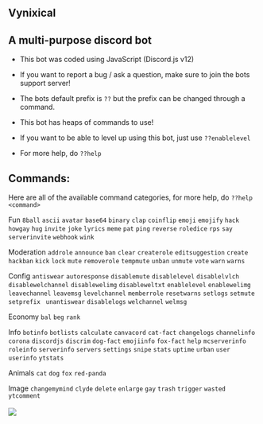 ## Vynixical

## A multi-purpose discord bot

- This bot was coded using JavaScript (Discord.js v12)

- If you want to report a bug / ask a question, make sure to join the bots support server!

- The bots default prefix is `??` but the prefix can be changed through a command.

- This bot has heaps of commands to use!

- If you want to be able to level up using this bot, just use `??enablelevel`

- For more help, do `??help`

## Commands:

Here are all of the available command categories, for more help, do `??help <command>`

Fun
`8ball` `ascii` `avatar` `base64` `binary` `clap` `coinflip` `emoji` `emojify` `hack` `howgay` `hug` `invite` `joke` `lyrics` `meme` `pat` `ping` `reverse` `roledice` `rps` `say` `serverinvite` `webhook` `wink`

Moderation
`addrole` `announce` `ban` `clear` `createrole` `editsuggestion` `create` `hackban` `kick` `lock` `mute` `removerole` `tempmute` `unban` `unmute` `vote` `warn` `warns`

Config
`antiswear` `autoresponse` `disablemute` `disablelevel` `disablelvlch` `disablewelchannel` `disablewelimg` `disableweltxt` `enablelevel` `enablewelimg` `leavechannel` `leavemsg` `levelchannel` `memberrole` `resetwarns` `setlogs` `setmute` `setprefix ` `unantiswear` `disablelogs` `welchannel` `welmsg`

Economy
`bal` `beg` `rank`

Info
`botinfo` `botlists` `calculate` `canvacord` `cat-fact` `changelogs` `channelinfo` `corona` `discordjs` `discrim` `dog-fact` `emojiinfo` `fox-fact` `help` `mcserverinfo` `roleinfo` `serverinfo` `servers` `settings` `snipe` `stats` `uptime` `urban` `user` `userinfo` `ytstats`

Animals
`cat` `dog` `fox` `red-panda`

Image
`changemymind` `clyde` `delete` `enlarge` `gay` `trash` `trigger` `wasted` `ytcomment` <br> <br>
![](https://i.gyazo.com/2c4b5a20470b7185fc691a0dd6bce183.png)
